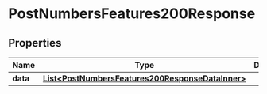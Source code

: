 

# PostNumbersFeatures200Response


## Properties

| Name | Type | Description | Notes |
|------------ | ------------- | ------------- | -------------|
|**data** | [**List&lt;PostNumbersFeatures200ResponseDataInner&gt;**](PostNumbersFeatures200ResponseDataInner.md) |  |  [optional] |



